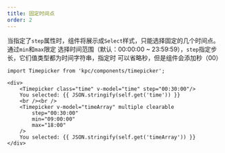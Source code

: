 ```yaml
---
title: 固定时间点
order: 2
---
```


当指定了`step`属性时，组件将展示成`Select`样式，只能选择固定的几个时间点。通过`min`和`max`限定
选择时间范围（默认：00:00:00 ~ 23:59:59），`step`指定步长，它们值类型都为时间字符串，指定时
可以省略秒，但是组件会添加秒（00）

```vdt
import Timepicker from 'kpc/components/timepicker';

<div>
    <Timepicker class="time" v-model="time" step="00:30:00"/>
    You selected: {{ JSON.stringify(self.get('time')) }}
    <br /><br />
    <Timepicker v-model="timeArray" multiple clearable
        step="00:30:00" 
        min="09:00:00"
        max="18:00"
    />
    You selected: {{ JSON.stringify(self.get('timeArray')) }}
</div>
```
